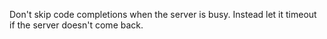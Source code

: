 Don't skip code completions when the server is busy. Instead let it timeout if the server doesn't come back.
